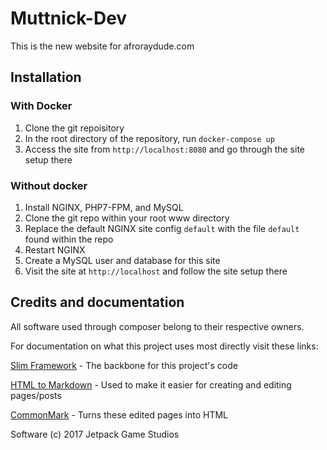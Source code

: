 # Muttnick-Dev
This is the new website for afroraydude.com

## Installation

### With Docker
1. Clone the git repoisitory
2. In the root directory of the repository, run `docker-compose up`
3. Access the site from `http://localhost:8080` and go through the site setup there

### Without docker

1. Install NGINX, PHP7-FPM, and MySQL
2. Clone the git repo within your root www directory
3. Replace the default NGINX site config `default` with the file `default` found within the repo
3. Restart NGINX
4. Create a MySQL user and database for this site
5. Visit the site at `http://localhost` and follow the site setup there

## Credits and documentation
All software used through composer belong to their respective owners.

For documentation on what this project uses most directly visit these links:

[Slim Framework](https://slimframework.com) - The backbone for this project's code

[HTML to Markdown](https://github.com/thephpleague/html-to-markdown) - Used to 
make it easier for creating and editing pages/posts

[CommonMark](https://github.com/thephpleague/commonmark) - Turns these edited pages
into HTML

Software (c) 2017 Jetpack Game Studios